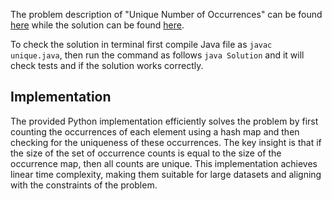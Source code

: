 The problem description of "Unique Number of Occurrences" can be found [here](https://leetcode.com/problems/unique-number-of-occurrences/) while the solution can be found [here](https://github.com/aurimas13/Solutions-To-Problems/blob/main/LeetCode/Java%20Solutions/Unique%20Number%20of%20Occurrences/unique.java).

To check the solution in terminal first compile Java file as `javac unique.java`, then run the command as follows `java Solution` and it will check tests and if the solution works correctly.

## Implementation

The provided Python implementation efficiently solves the problem by first counting the occurrences of each element using a hash map and then checking for the uniqueness of these occurrences. The key insight is that if the size of the set of occurrence counts is equal to the size of the occurrence map, then all counts are unique. This implementation achieves linear time complexity, making them suitable for large datasets and aligning with the constraints of the problem.
